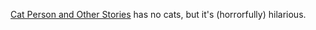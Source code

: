 [Cat Person and Other Stories](https://www.simonandschuster.com/books/Cat-Person-and-Other-Stories/Kristen-Roupenian/9781982101640) has no cats, but it's (horrorfully) hilarious.
